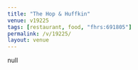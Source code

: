```yaml
---
title: "The Hop & Huffkin"
venue: v19225
tags: [restaurant, food, "fhrs:691805"]
permalink: /v/19225/
layout: venue
---
```

null